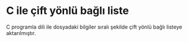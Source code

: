 # C ile çift yönlü bağlı liste
C programla dili ile dosyadaki bilgiler sıralı şekilde çift yönlü bağlı listeye aktarılmıştır.
